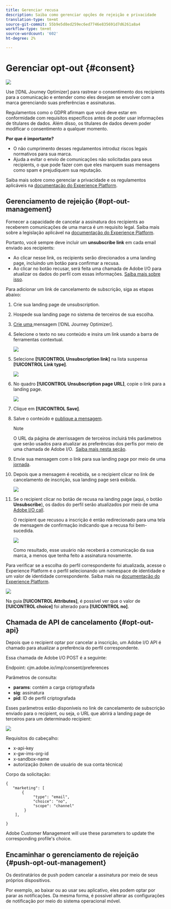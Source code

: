 ```yaml
---
title: Gerenciar recusa
description: Saiba como gerenciar opções de rejeição e privacidade
translation-type: tm+mt
source-git-commit: 55b9e5d8ed259ec6ed7746e835691d7d6261a8a4
workflow-type: tm+mt
source-wordcount: '602'
ht-degree: 2%

---
```


# Gerenciar opt-out {#consent}

![](assets/do-not-localize/badge.png)

Use [!DNL Journey Optimizer] para rastrear o consentimento dos recipients para a comunicação e entender como eles desejam se envolver com a marca gerenciando suas preferências e assinaturas. <!--Their preferences and subscriptions are handled through Consent management.-->

Regulamentos como o GDPR afirmam que você deve estar em conformidade com requisitos específicos antes de poder usar informações de titulares de dados. Além disso, os titulares de dados devem poder modificar o consentimento a qualquer momento.

**Por que é importante?**

* O não cumprimento desses regulamentos introduz riscos legais normativos para sua marca.
* Ajuda a evitar o envio de comunicações não solicitadas para seus recipients, o que pode fazer com que eles marquem suas mensagens como spam e prejudiquem sua reputação.

Saiba mais sobre como gerenciar a privacidade e os regulamentos aplicáveis na [documentação do Experience Platform](https://experienceleague.adobe.com/docs/experience-platform/privacy/home.html?lang=pt-BR).

<!--* Recipients should be able to opt-in/opt-out from receiving electronic communication through one or more channel
* Recipients expect the brand to offer preference centre capability that controls how brand should engage with them (example: channel of communication, invasive and non-invasive tracking etc). This helps to fulfil regulatory obligations and also facilitates quality engagement with recipient. 
* The third category is the capability to offer subscription to recipients (newsletter, etc)-->

## Gerenciamento de rejeição {#opt-out-management}

Fornecer a capacidade de cancelar a assinatura dos recipients ao receberem comunicações de uma marca é um requisito legal. Saiba mais sobre a legislação aplicável na [documentação do Experience Platform](https://experienceleague.adobe.com/docs/experience-platform/privacy/regulations/overview.html?lang=en#regulations).

Portanto, você sempre deve incluir um **unsubscribe link** em cada email enviado aos recipients:
* Ao clicar nesse link, os recipients serão direcionados a uma landing page, incluindo um botão para confirmar a recusa.
* Ao clicar no botão recusar, será feita uma chamada de Adobe I/O para atualizar os dados do perfil com essas informações. [Saiba mais sobre isso](#consent-service-api).

Para adicionar um link de cancelamento de subscrição, siga as etapas abaixo:

1. Crie sua landing page de unsubscription.
1. Hospede sua landing page no sistema de terceiros de sua escolha.
1. [Crie uma ](../../help/using/create-message.md) mensagem  [!DNL Journey Optimizer].

   <!--The link to your landing page should contain a static URL and the profile ID.-->

1. Selecione o texto no seu conteúdo e insira um link usando a barra de ferramentas contextual.

   ![](assets/opt-out-insert-link.png)

1. Selecione **[!UICONTROL Unsubscription link]** na lista suspensa **[!UICONTROL Link type]**.

   ![](assets/opt-out-link-type.png)

1. No quadro **[!UICONTROL Unsubscription page URL]**, copie o link para a landing page.

   ![](assets/opt-out-link-url.png)

1. Clique em **[!UICONTROL Save]**.

1. Salve o conteúdo e [publique a mensagem](../../help/using/publish-manage-message.md).

   >[!NOTE]
   >
   >O URL da página de aterrissagem de terceiros incluirá três parâmetros que serão usados para atualizar as preferências dos perfis por meio de uma chamada de Adobe I/O. &#x200B; [Saiba mais nesta seção](#consent-service-api).

1. Envie sua mensagem com o link para sua landing page por meio de uma [jornada](building-journeys/journey.md).

1. Depois que a mensagem é recebida, se o recipient clicar no link de cancelamento de inscrição, sua landing page será exibida.

   ![](assets/opt-out-lp-example.png)

1. Se o recipient clicar no botão de recusa na landing page (aqui, o botão **Unsubscribe**), os dados do perfil serão atualizados por meio de uma [Adobe I/O call](#opt-out-api).

   O recipient que recusou a inscrição é então redirecionado para uma tela de mensagem de confirmação indicando que a recusa foi bem-sucedida.

   ![](assets/opt-out-confirmation-example.png)

   Como resultado, esse usuário não receberá a comunicação da sua marca, a menos que tenha feito a assinatura novamente.

Para verificar se a escolha do perfil correspondente foi atualizada, acesse o Experience Platform e o perfil selecionando um namespace de identidade e um valor de identidade correspondente. Saiba mais na [documentação do Experience Platform](https://experienceleague.adobe.com/docs/experience-platform/profile/ui/user-guide.html?lang=en#getting-started).

![](assets/opt-out-profile-choice.png)

Na guia **[!UICONTROL Attributes]**, é possível ver que o valor de **[!UICONTROL choice]** foi alterado para **[!UICONTROL no]**.

<!--The opt-out URL is resolved upon each recipient receiving the message. It is then personalized with the relevant encrypted parameters (profile ID, profile name, journey ID, sandbox ID, and message execution ID).-->

## Chamada de API de cancelamento {#opt-out-api}

Depois que o recipient optar por cancelar a inscrição, um Adobe I/O API <!--Consent service API to capture the encrypted data and-->é chamado para atualizar a preferência do perfil correspondente.

Essa chamada de Adobe I/O POST é a seguinte:

Endpoint: cjm.adobe.io/imp/consent/preferences

Parâmetros de consulta:
* **params**: contém a carga criptografada
* **sig**: assinatura  <!--which signature?-->
* **pid**: ID de perfil criptografada

Esses parâmetros estão disponíveis no link de cancelamento de subscrição enviado para o recipient, ou seja, o URL que abrirá a landing page de terceiros para um determinado recipient:

![](assets/opt-out-parameters.png)

<!--QUESTION: How do you get the URL built for each recipient? Do you have to wait until each targeted recipient receives the unsubscribe link or can you deduce it in advance? Is it done automatically upon the API call or do you have to do something manually for each profile? In other words will the LP automatically include the 3 parameters or do you have to insert something manually? Still not completely clear-->

Requisitos do cabeçalho:
* x-api-key
* x-gw-ims-org-id
* x-sandbox-name
* autorização (token de usuário de sua conta técnica) <!--How do you find this information? And other header elements?-->

Corpo da solicitação:

```
{
   "marketing": [
       {
            "type": "email",           
            "choice": "no",          
            "scope": "channel"       
        }
    ],
 
}
```

<!--The Consent service /-->Adobe Customer Management will <!--decrypt and-->use these parameters to update the corresponding profile's choice. <!--and provide an answer back to the landing page.-->

## Encaminhar o gerenciamento de rejeição {#push-opt-out-management}

Os destinatários de push podem cancelar a assinatura por meio de seus próprios dispositivos.

Por exemplo, ao baixar ou ao usar seu aplicativo, eles podem optar por parar as notificações. Da mesma forma, é possível alterar as configurações de notificação por meio do sistema operacional móvel.
